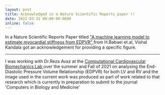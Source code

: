 ```yaml
---
layout: post
title: Acknowledged in a Nature Scientific Reports paper !!
date: 2022-03-31 00:00:00-0600
inline: false
---
```

In a Nature Scientific Reports Paper titled <a href = "https://www.nature.com/articles/s41598-022-09128-6" >"A machine learning model to estimate myocardial stiffness from EDPVR" </a> from H.Babaei et.al, Vishal Kandala got an acknowledgement for providing a specific figure.

***
I was working with Dr.Reza Avaz at the <a href = "https://c2bl.engr.tamu.edu"> Computational Cardiovascular Biomechanics Lab </a> over the summer and Fall of 2021 on analysing the End-Diastolic Pressure Volume Relationship (EDPVR) for both LV and RV and the image used in the current work was produced as part of work related to that research which is currently in preparation to submit to the journal 'Computers in Biology and Medicine'
